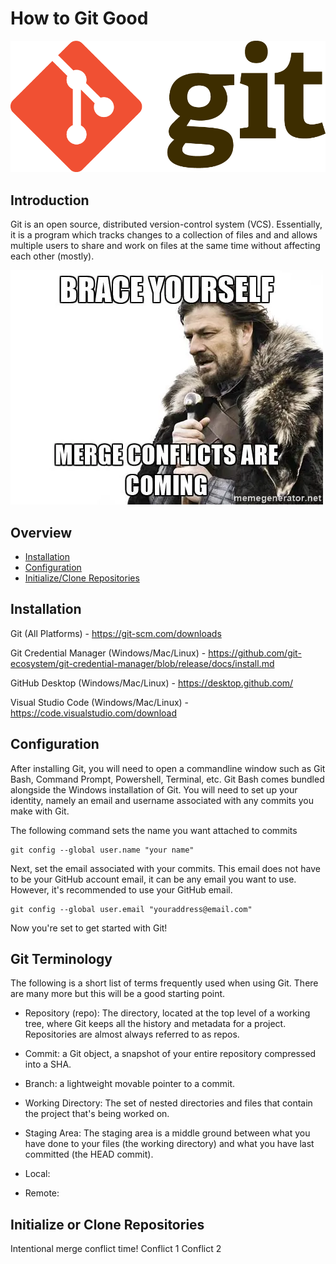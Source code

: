 # How to Git Good

![Git_logo](/assets/Git-Logo-2Color.png)

## Introduction

Git is an open source, distributed version-control system (VCS). Essentially, it is a program which tracks changes to a collection of files and and allows multiple users to share and work on files at the same time without affecting each other (mostly).

![Merge Conflicts](/assets/winter-is-coming-brace-yourself-merge-conflicts-are-coming.webp)

## Overview

-   [Installation](#installation)
-   [Configuration](#configuration)
-   [Initialize/Clone Repositories](#initialize-or-clone-repositories)

## Installation

Git (All Platforms) - https://git-scm.com/downloads

Git Credential Manager (Windows/Mac/Linux) - https://github.com/git-ecosystem/git-credential-manager/blob/release/docs/install.md

GitHub Desktop (Windows/Mac/Linux) - https://desktop.github.com/

Visual Studio Code (Windows/Mac/Linux) - https://code.visualstudio.com/download

## Configuration

After installing Git, you will need to open a commandline window such as Git Bash, Command Prompt, Powershell, Terminal, etc. Git Bash comes bundled alongside the Windows installation of Git. You will need to set up your identity, namely an email and username associated with any commits you make with Git.

The following command sets the name you want attached to commits

```
git config --global user.name "your name"
```

Next, set the email associated with your commits. This email does not have to be your GitHub account email, it can be any email you want to use. However, it's recommended to use your GitHub email.

```
git config --global user.email "youraddress@email.com"
```

Now you're set to get started with Git!

## Git Terminology

The following is a short list of terms frequently used when using Git. There are many more but this will be a good starting point.

-   Repository (repo): The directory, located at the top level of a working tree, where Git keeps all the history and metadata for a project. Repositories are almost always referred to as repos.

-   Commit: a Git object, a snapshot of your entire repository compressed into a SHA.

-   Branch: a lightweight movable pointer to a commit.

-   Working Directory: The set of nested directories and files that contain the project that's being worked on.

-   Staging Area: The staging area is a middle ground between what you have done to your files (the working directory) and what you have last committed (the HEAD commit).

-   Local:

-   Remote:

## Initialize or Clone Repositories

Intentional merge conflict time! Conflict 1 Conflict 2
